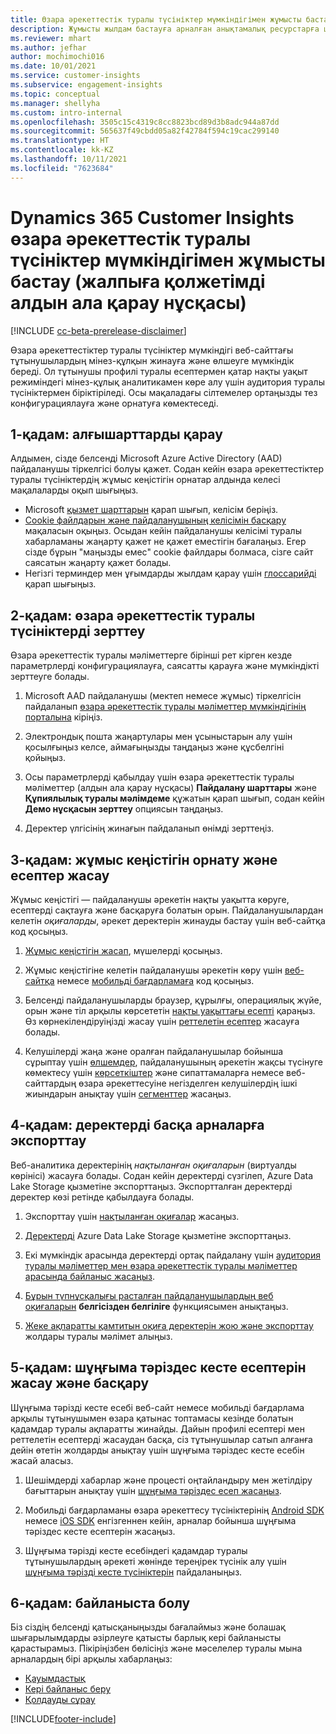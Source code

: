 ```yaml
---
title: Өзара әрекеттестік туралы түсініктер мүмкіндігімен жұмысты бастау
description: Жұмысты жылдам бастауға арналған анықтамалық ресурстарға шолу.
ms.reviewer: mhart
ms.author: jefhar
author: mochimochi016
ms.date: 10/01/2021
ms.service: customer-insights
ms.subservice: engagement-insights
ms.topic: conceptual
ms.manager: shellyha
ms.custom: intro-internal
ms.openlocfilehash: 3505c15c4319c8cc8823bcd89d3b8adc944a87dd
ms.sourcegitcommit: 565637f49cbdd05a82f42784f594c19cac299140
ms.translationtype: HT
ms.contentlocale: kk-KZ
ms.lasthandoff: 10/11/2021
ms.locfileid: "7623684"
---
```

# <a name="get-started-with-dynamics-365-customer-insights-engagement-insights-capability-public-preview"></a>Dynamics 365 Customer Insights өзара әрекеттестік туралы түсініктер мүмкіндігімен жұмысты бастау (жалпыға қолжетімді алдын ала қарау нұсқасы)

[!INCLUDE [cc-beta-prerelease-disclaimer](includes/cc-beta-prerelease-disclaimer.md)]

Өзара әрекеттестіктер туралы түсініктер мүмкіндігі веб-сайттағы тұтынушылардың мінез-құлқын жинауға және өлшеуге мүмкіндік береді. Ол тұтынушы профилі туралы есептермен қатар нақты уақыт режиміндегі мінез-құлық аналитикамен көре алу үшін аудитория туралы түсініктермен біріктіріледі. Осы мақаладағы сілтемелер ортаңызды тез конфигурациялауға және орнатуға көмектеседі.

## <a name="step-1-review-prerequisites"></a>1-қадам: алғышарттарды қарау

Алдымен, сізде белсенді Microsoft Azure Active Directory (AAD) пайдаланушы тіркелгісі болуы қажет. Содан кейін өзара әрекеттестіктер туралы түсініктердің жұмыс кеңістігін орнатар алдында келесі мақалаларды оқып шығыңыз.

- Microsoft [қызмет шарттарын](terms-of-service.md) қарап шығып, келісім беріңіз.  
- [Cookie файлдарын және пайдаланушының келісімін басқару](user-consent-storage.md) мақаласын оқыңыз. Осыдан кейін пайдаланушы келісімі туралы хабарламаны жаңарту қажет не қажет еместігін бағалаңыз. Егер сізде бұрын "маңызды емес" cookie файлдары болмаса, сізге сайт саясатын жаңарту қажет болады.
- Негізгі терминдер мен ұғымдарды жылдам қарау үшін [глоссарийді](glossary.md) қарап шығыңыз.

## <a name="step-2-explore-engagement-insights"></a>2-қадам: өзара әрекеттестік туралы түсініктерді зерттеу

Өзара әрекеттестік туралы мәліметтерге бірінші рет кірген кезде параметрлерді конфигурациялауға, саясатты қарауға және мүмкіндікті зерттеуге болады.

1. Microsoft AAD пайдаланушы (мектеп немесе жұмыс) тіркелгісін пайдаланып [өзара әрекеттестік туралы мәліметтер мүмкіндігінің порталына](https://home.ci.ai.dynamics.com/app/engagement-insights) кіріңіз.

1. Электрондық пошта жаңартулары мен ұсыныстарын алу үшін қосылғыңыз келсе, аймағыңызды таңдаңыз және құсбелгіні қойыңыз.

1. Осы параметрлерді қабылдау үшін өзара әрекеттестік туралы мәліметтер (алдын ала қарау нұсқасы) **Пайдалану шарттары** және **Құпиялылық туралы мәлімдеме** құжатын қарап шығып, содан кейін **Демо нұсқасын зерттеу** опциясын таңдаңыз.

1. Деректер үлгісінің жинағын пайдаланып өнімді зерттеңіз.

##  <a name="step-3-set-up-a-workspace-and-create-reports"></a>3-қадам: жұмыс кеңістігін орнату және есептер жасау

Жұмыс кеңістігі — пайдаланушы әрекетін нақты уақытта көруге, есептерді сақтауға және басқаруға болатын орын. Пайдаланушылардан келетін *оқиғаларды*, әрекет деректерін жинауды бастау үшін веб-сайтқа код қосыңыз.

1. [Жұмыс кеңістігін жасап](create-workspace.md), мүшелерді қосыңыз.

1. Жұмыс кеңістігіне келетін пайдаланушы әрекетін көру үшін [веб-сайтқа](instrument-website.md) немесе [мобильді бағдарламаға](developer-resources.md#capture-events-from-mobile-apps) код қосыңыз.

1. Белсенді пайдаланушыларды браузер, құрылғы, операциялық жүйе, орын және тіл арқылы көрсететін [нақты уақыттағы есепті](view-reports.md) қараңыз. Өз көрнекілендіруіңізді жасау үшін [реттелетін есептер](custom-reports.md) жасауға болады.

1. Келушілерді жаңа және оралған пайдаланушылар бойынша сұрыптау үшін [өлшемдер](dimensions.md), пайдаланушының әрекетін жақсы түсінуге көмектесу үшін [көрсеткіштер](metrics.md) және сипаттамаларға немесе веб-сайттардың өзара әрекеттесуіне негізделген келушілердің ішкі жиындарын анықтау үшін [сегменттер](segments.md) жасаңыз.
    
## <a name="step-4-export-data-to-other-channels"></a>4-қадам: деректерді басқа арналарға экспорттау

Веб-аналитика деректерінің *нақтыланған оқиғаларын* (виртуалды көрінісі) жасауға болады. Содан кейін деректерді сүзгілеп, Azure Data Lake Storage қызметіне экспорттаңыз. Экспортталған деректерді деректер көзі ретінде қабылдауға болады.

1. Экспорттау үшін [нақтыланған оқиғалар](refined-events.md) жасаңыз.

1. [Деректерді](export-events.md) Azure Data Lake Storage қызметіне экспорттаңыз.

1. Екі мүмкіндік арасында деректерді ортақ пайдалану үшін [аудитория туралы мәліметтер мен өзара әрекеттестік туралы мәліметтер арасында байланыс жасаңыз](integrate-audience-insights-engagement-insights.md).

1. [Бұрын түпнұсқалығы расталған пайдаланушылардың веб оқиғаларын](unknown-to-known.md) **белгісізден белгіліге** функциясымен анықтаңыз.

1. [Жеке ақпаратты қамтитын оқиға деректерін жою және экспорттау](delete-export-personal-data.md) жолдары туралы мәлімет алыңыз.

## <a name="step-5-create-and-manage-funnel-reports"></a>5-қадам: шұңғыма тәріздес кесте есептерін жасау және басқару

Шұңғыма тәрізді кесте есебі веб-сайт немесе мобильді бағдарлама арқылы тұтынушымен өзара қатынас топтамасы кезінде болатын қадамдар туралы ақпаратты жинайды. Дайын профилі есептері мен реттелетін есептерді жасаудан басқа, сіз тұтынушылар сатып алғанға дейін өтетін жолдарды анықтау үшін шұңғыма тәріздес кесте есебін жасай аласыз. 

1. Шешімдерді хабарлар және процесті оңтайландыру мен жетілдіру бағыттарын анықтау үшін [шұңғыма тәріздес есеп жасаңыз](funnel-reports.md).

1. Мобильді бағдарламаны өзара әрекеттесу түсініктерінің [Android SDK](get-started-android.md) немесе [iOS SDK](get-started-ios.md) енгізгеннен кейін, арналар бойынша шұңғыма тәріздес кесте есептерін жасаңыз.

1. Шұңғыма тәрізді кесте есебіндегі қадамдар туралы тұтынушылардың әрекеті жөнінде тереңірек түсінік алу үшін [шұңғыма тәрізді кесте түсініктерін](funnel-reports.md#funnel-insights) пайдаланыңыз.
 
## <a name="step-6-stay-connected"></a>6-қадам: байланыста болу

Біз сіздің белсенді қатысқаныңызды бағалаймыз және болашақ шығарылымдарды әзірлеуге қатысты барлық кері байланысты қарастырамыз. Пікіріңізбен бөлісіңіз және мәселелер туралы мына арналардың бірі арқылы хабарлаңыз:
- [Қауымдастық](https://go.microsoft.com/fwlink/?linkid=2141648)
- [Кері байланыс беру](https://go.microsoft.com/fwlink/?linkid=2143222)
- [Қолдауды сұрау](https://go.microsoft.com/fwlink/?linkid=2145734) 


[!INCLUDE[footer-include](../includes/footer-banner.md)]
